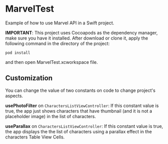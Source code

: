# MarvelTest

Example of how to use Marvel API in a Swift project.

**IMPORTANT**: This project uses Cocoapods as the dependency manager, make sure you have it installed. After download or clone it, apply the following command in the directory of the project:

```
pod install 
```

and then open MarvelTest.xcworkspace file.

Customization
-------

You can change the value of two constants on code to change project's aspects.

**usePhotoFilter** on `CharactersListViewController`: If this constant value is true, the app just shows characters that have thumbnail (and it is not a placeholder image) in the list of characters.

**useParallax** on `CharactersListViewController`: If this constant value is true, the app displays the the list of characters using a parallax effect in the characters Table View Cells.
